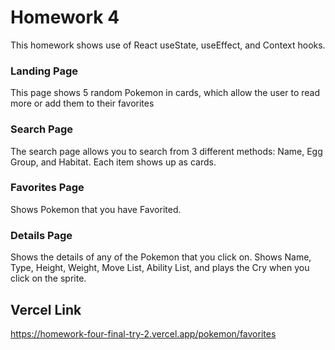 # Homework 4
This homework shows use of React useState, useEffect, and Context hooks.

### Landing Page
This page shows 5 random Pokemon in cards, which allow the user to read more or add them to their favorites

### Search Page
The search page allows you to search from 3 different methods: Name, Egg Group, and Habitat. Each item shows up as cards.

### Favorites Page
Shows Pokemon that you have Favorited.

### Details Page
Shows the details of any of the Pokemon that you click on. Shows Name, Type, Height, Weight, Move List, Ability List, and plays the Cry when you click on the sprite.


## Vercel Link
https://homework-four-final-try-2.vercel.app/pokemon/favorites
